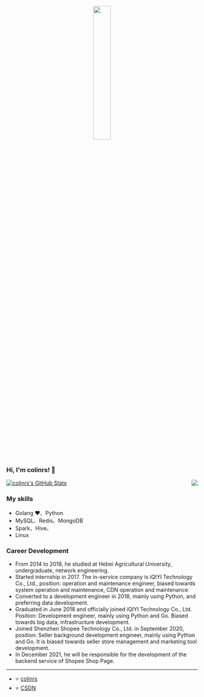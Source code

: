 <p align="center">
  <img src="https://media.giphy.com/media/MeJgB3yMMwIaHmKD4z/giphy.gif" width="30%">
  <br><br>
</p>

### Hi, I'm colinrs! 👋

<a href="https://github.com/colinrs">
  <img src="https://github-readme-stats.vercel.app/api?username=colinrs&show_icons=true" alt="colinrs's GitHub Stats" />
  <img align="right" src="https://github-profile-trophy.vercel.app/?username=colinrs&title=MultipleLang,Star,Follower,Commit,Issue" style="max-width:100%;">
</a>

### My skills

* Golang ❤️、Python
* MySQL、Redis、MongoDB
* Spark、Hive、
* Linux

### Career Development

* From 2014 to 2018, he studied at Hebei Agricultural University, undergraduate, network engineering.
* Started internship in 2017. The in-service company is iQIYI Technology Co., Ltd., position: operation and maintenance engineer, biased towards system operation and maintenance, CDN operation and maintenance
* Converted to a development engineer in 2018, mainly using Python, and preferring data development.
* Graduated in June 2018 and officially joined iQIYI Technology Co., Ltd. Position: Development engineer, mainly using Python and Go. Biased towards big data, infrastructure development.
* Joined Shenzhen Shopee Technology Co., Ltd. in September 2020, position: Seller background development engineer, mainly using Python and Go. It is biased towards seller store management and marketing tool development.
* In December 2021, he will be responsible for the development of the backend service of Shopee Shop Page.

---

* ⭐️ [colinrs](https://github.com/colinrs)
* ⭐️ [CSDN](https://blog.csdn.net/baidu_32452525)
